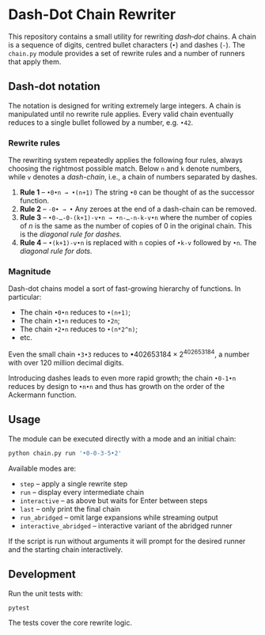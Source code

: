 # Dash-Dot Chain Rewriter

This repository contains a small utility for rewriting *dash‑dot* chains. A
chain is a sequence of digits, centred bullet characters (`•`) and dashes
(`-`). The `chain.py` module provides a set of rewrite rules and a number of
runners that apply them.

## Dash‑dot notation

The notation is designed for writing extremely large integers.
A chain is manipulated until no rewrite rule applies.  Every valid
chain eventually reduces to a single bullet followed by a number, e.g.
`•42`.

### Rewrite rules

The rewriting system repeatedly applies the following four rules, always
choosing the rightmost possible match.  Below ``n`` and ``k`` denote numbers, while ``v``
denotes a _dash-chain_, i.e., a chain of numbers separated by dashes.

1. **Rule 1** – ``•0•n → •(n+1)``
   The string ``•0`` can be thought of as the successor function.
2. **Rule 2** – ``-0• → •``
   Any zeroes at the end of a dash-chain can be removed.
3. **Rule 3** – ``•0-…-0-(k+1)-v•n → •n-…-n-k-v•n``
    where the number of copies of $n$ is the same as the number of copies of 0 in the original chain. This is the _diagonal rule for dashes._
4. **Rule 4** – ``•(k+1)-v•n`` is replaced with ``n`` copies of ``•k-v``
   followed by ``•n``. The _diagonal rule for dots._

### Magnitude

Dash-dot chains model a sort of fast-growing hierarchy of functions. In particular:
- The chain ``•0•n`` reduces to ``•(n+1)``;
- The chain ``•1•n`` reduces to ``•2n``;
- The chain ``•2•n`` reduces to ``•(n*2^n)``;
- etc.

Even the small chain ``•3•3`` reduces to $\bullet 402653184 \times 2^{402653184}$, a number with over 120 million decimal digits.

Introducing dashes leads to even more rapid growth; the chain ``•0-1•n`` reduces by design to ``•n•n`` and thus has growth on the order of the Ackermann function.

## Usage

The module can be executed directly with a mode and an initial chain:

```bash
python chain.py run '•0-0-3-5•2'
```

Available modes are:

- `step` – apply a single rewrite step
- `run` – display every intermediate chain
- `interactive` – as above but waits for Enter between steps
- `last` – only print the final chain
- `run_abridged` – omit large expansions while streaming output
- `interactive_abridged` – interactive variant of the abridged runner

If the script is run without arguments it will prompt for the desired runner
and the starting chain interactively.

## Development

Run the unit tests with:

```bash
pytest
```

The tests cover the core rewrite logic.
